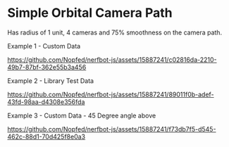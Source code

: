 # Simple Orbital Camera Path

Has radius of 1 unit, 4 cameras and 75% smoothness on the camera path.


Example 1 - Custom Data



https://github.com/Nopfed/nerfbot-js/assets/15887241/c02816da-2210-49b7-87bf-362e55b3a456



Example 2 - Library Test Data



https://github.com/Nopfed/nerfbot-js/assets/15887241/89011f0b-adef-43fd-98aa-d4308e356fda


Example 3 - Custom Data - 45 Degree angle above


https://github.com/Nopfed/nerfbot-js/assets/15887241/f73db7f5-d545-462c-88d1-70d425f8e0a3

